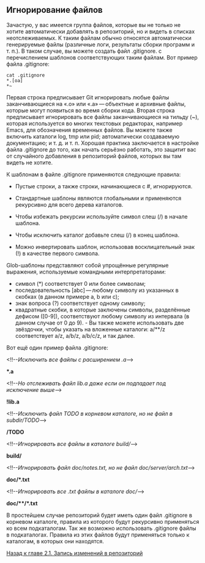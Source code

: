 ## Игнорирование файлов

Зачастую, у вас имеется группа файлов, которые вы не только не хотите автоматически добавлять в репозиторий, но и видеть в списках неотслеживаемых. К таким файлам обычно относятся автоматически генерируемые файлы (различные логи, результаты сборки программ и т. п.). В таком случае, вы можете создать файл .gitignore. с перечислением шаблонов соответствующих таким файлам. Вот пример файла .gitignore:

    cat .gitignore
    *.[oa]
    *~
Первая строка предписывает Git игнорировать любые файлы заканчивающиеся на «.o» или «.a» — объектные и архивные файлы, которые могут появиться во время сборки кода. 
Вторая строка предписывает игнорировать все файлы заканчивающиеся на тильду (~), которая используется во многих текстовых редакторах, например Emacs, для обозначения временных файлов. Вы можете также включить каталоги log, tmp или pid; автоматически создаваемую документацию; и т. д. и т. п. 
Хорошая практика заключается в настройке файла .gitignore до того, как начать серьёзно работать, это защитит вас от случайного добавления в репозиторий файлов, которых вы там видеть не хотите.

К шаблонам в файле .gitignore применяются следующие правила:

+ Пустые строки, а также строки, начинающиеся с #, игнорируются.

+ Стандартные шаблоны являются глобальными и применяются рекурсивно для всего дерева каталогов.

+ Чтобы избежать рекурсии используйте символ слеш (/) в начале шаблона.

+ Чтобы исключить каталог добавьте слеш (/) в конец шаблона.

+ Можно инвертировать шаблон, использовав восклицательный знак (!) в качестве первого символа.

Glob-шаблоны представляют собой упрощённые регулярные выражения, используемые командными интерпретаторами:

- символ (*) соответствует 0 или более символам; 
- последовательность [abc] — любому символу из указанных в скобках (в данном примере a, b или c); 
- знак вопроса (?) соответствует одному символу; 
- квадратные скобки, в которые заключены символы, разделённые дефисом ([0-9]), соответствуют любому символу из интервала (в данном случае от 0 до 9). - Вы также можете использовать две звёздочки, чтобы указать на вложенные каталоги: a/**/z соответствует a/z, a/b/z, a/b/c/z, и так далее.

Вот ещё один пример файла .gitignore:

<!!--*Исключить все файлы с расширением .a*-->

<b>*.a</b>

<!!--*Но отслеживать файл lib.a даже если он подпадает под исключение выше*-->

<b>!lib.a</b>

<!!--*Исключить файл TODO в корневом каталоге, но не файл в subdir/TODO*-->

<b>/TODO</b>

<!!--*Игнорировать все файлы в каталоге build/*-->

<b>build/</b>

<!!--*Игнорировать файл doc/notes.txt, но не файл doc/server/arch.txt*-->

<b>doc/*.txt</b>

<!!--*Игнорировать все .txt файлы в каталоге doc/*-->

<b>doc/**/*.txt</b>

В простейшем случае репозиторий будет иметь один файл .gitignore в корневом каталоге, правила из которого будут рекурсивно применяться ко всем подкаталогам. Так же возможно использовать .gitignore файлы в подкаталогах. Правила из этих файлов будут применяться только к каталогам, в которых они находятся. 

[Назад к главе 2.1. Запись изменений в репозиторий](/2.2.md)